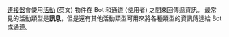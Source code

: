 [連接器](~/dotnet/bot-builder-dotnet-concepts.md#connector)會使用<a href="https://docs.botframework.com/en-us/csharp/builder/sdkreference/dc/d2f/class_microsoft_1_1_bot_1_1_connector_1_1_activity.html" target="_blank">活動</a> (英文) 物件在 Bot 和通道 (使用者) 之間來回傳遞資訊。 最常見的活動類型是**訊息**，但是還有其他活動類型可用來將各種類型的資訊傳達給 Bot 或通道。 